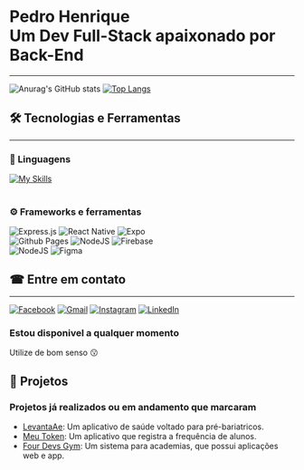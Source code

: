 # Pedro Henrique <br>Um Dev Full-Stack apaixonado por Back-End
---
![Anurag's GitHub stats](https://github-readme-stats.vercel.app/api?username=pedrohenrique1421&show_icons=false&theme=github_dark_dimmed&hide=prs&count_private=true)
[![Top Langs](https://github-readme-stats.vercel.app/api/top-langs/?username=pedrohenrique1421&layout=compact&theme=github_dark_dimmed)](https://github.com/pedrohenrique1421/github-readme-stats)
## 🛠 Tecnologias e Ferramentas
---
### 📜 Linguagens
[![My Skills](https://skillicons.dev/icons?i=js,ts,py)](https://skillicons.dev)
<br><br>
### ⚙ Frameworks e ferramentas
![Express.js](https://img.shields.io/badge/express.js-%23404d59.svg?style=for-the-badge&logo=express&logoColor=%2361DAFB)
![React Native](https://img.shields.io/badge/react_native-%2320232a.svg?style=for-the-badge&logo=react&logoColor=%2361DAFB)
![Expo](https://img.shields.io/badge/expo-1C1E24?style=for-the-badge&logo=expo&logoColor=#D04A37)
<br>
![Github Pages](https://img.shields.io/badge/github%20pages-121013?style=for-the-badge&logo=github&logoColor=white)
![NodeJS](https://img.shields.io/badge/node.js-6DA55F?style=for-the-badge&logo=node.js&logoColor=white)
![Firebase](https://img.shields.io/badge/firebase-%23039BE5.svg?style=for-the-badge&logo=firebase)
<br>
![NodeJS](https://img.shields.io/badge/node.js-6DA55F?style=for-the-badge&logo=node.js&logoColor=white)
![Figma](https://img.shields.io/badge/figma-%23F24E1E.svg?style=for-the-badge&logo=figma&logoColor=white)
<br>
## ☎ Entre em contato
---
<a href="https://www.google.com.br/?hl=pt-BR">![Facebook](https://img.shields.io/badge/Facebook-%231877F2.svg?style-flat-green&logo=Facebook&logoColor=white)</a>
<a href="https://www.google.com.br/?hl=pt-BR">![Gmail](https://img.shields.io/badge/Gmail-D14836?style-flat-green&logo=gmail&logoColor=white)</a>
<a href="https://www.google.com.br/?hl=pt-BR">![Instagram](https://img.shields.io/badge/Instagram-%23E4405F.svg?style-flat-green&logo=Instagram&logoColor=white)</a>
<a href="https://www.google.com.br/?hl=pt-BR">![LinkedIn](https://img.shields.io/badge/linkedin-%230077B5.svg?style-flat-green&logo=linkedin&logoColor=white)</a>
<br>
### Estou disponivel a qualquer momento
Utilize de bom senso 😗
<br>
## 🔭 Projetos
### Projetos já realizados ou em andamento que marcaram
- <span><a href="https://www.google.com.br/?hl=pt-BR](https://github.com/pedrohenrique1421/LevantaAeApp">LevantaAe</a>: Um aplicativo de saúde voltado para pré-bariatricos.</span>
- <span><a href="https://www.google.com.br/?hl=pt-BR](https://github.com/pedrohenrique1421/Meutoken">Meu Token</a>: Um aplicativo que registra a frequência de alunos.</span>
- <span><a href="https://www.google.com.br/?hl=pt-BR](https://github.com/wilkenio/FourDevsGymApp">Four Devs Gym</a>: Um sistema para academias, que possui aplicações web e app.</span>
<br>
